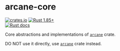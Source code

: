 arcane-core
===========

[![crates.io](https://img.shields.io/crates/v/arcane-core.svg "crates.io")](https://crates.io/crates/arcane-core)
[![Rust 1.85+](https://img.shields.io/badge/rustc-1.85+-lightgray.svg "Rust 1.85+")](https://blog.rust-lang.org/2025/02/20/Rust-1.85.0.html)  
[![Rust docs](https://docs.rs/arcane-core/badge.svg "Rust docs")](https://docs.rs/arcane-core)

Core abstractions and implementations of [`arcane`] crate.

DO NOT use it directly, use [`arcane`] crate instead.




[`arcane`]: https://docs.rs/arcane
